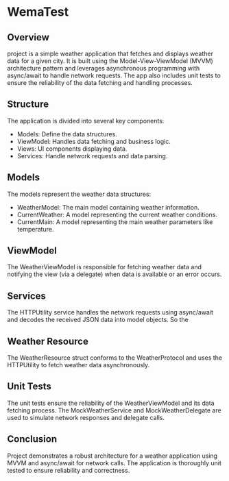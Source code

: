 # WemaTest
## Overview
project is a simple weather application that fetches and displays weather data for a given city. It is built using the Model-View-ViewModel (MVVM) architecture pattern and leverages asynchronous programming with async/await to handle network requests. The app also includes unit tests to ensure the reliability of the data fetching and handling processes.

## Structure
The application is divided into several key components:

* Models: Define the data structures.
* ViewModel: Handles data fetching and business logic.
* Views: UI components displaying data.
* Services: Handle network requests and data parsing.
## Models
The models represent the weather data structures:

* WeatherModel: The main model containing weather information.
* CurrentWeather: A model representing the current weather conditions.
* CurrentMain: A model representing the main weather parameters like temperature.
## ViewModel
The WeatherViewModel is responsible for fetching weather data and notifying the view (via a delegate) when data is available or an error occurs.
## Services
The HTTPUtility service handles the network requests using async/await and decodes the received JSON data into model objects.
So the 
## Weather Resource
The WeatherResource struct conforms to the WeatherProtocol and uses the HTTPUtility to fetch weather data asynchronously.
## Unit Tests
The unit tests ensure the reliability of the WeatherViewModel and its data fetching process. The MockWeatherService and MockWeatherDelegate are used to simulate network responses and delegate calls.
## Conclusion
Project  demonstrates a robust architecture for a weather application using MVVM and async/await for network calls. The application is thoroughly unit tested to ensure reliability and correctness.
